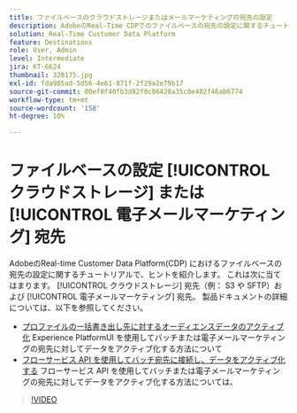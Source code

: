 ```yaml
---
title: ファイルベースのクラウドストレージまたはメールマーケティングの宛先の設定
description: AdobeのReal-Time CDPでのファイルベースの宛先の設定に関するチュートリアルで、ヒントを説明します。 これは、クラウドストレージの宛先（S3 や SFTP など）および電子メールマーケティングの宛先にも当てはまります。
solution: Real-Time Customer Data Platform
feature: Destinations
role: User, Admin
level: Intermediate
jira: KT-6624
thumbnail: 328175.jpg
exl-id: fda985ad-5d56-4e61-871f-2f29a2e79b17
source-git-commit: 00ef0f40fb3d82f0c06428a35c0e402f46ab6774
workflow-type: tm+mt
source-wordcount: '158'
ht-degree: 10%

---
```


# ファイルベースの設定 [!UICONTROL クラウドストレージ] または [!UICONTROL 電子メールマーケティング] 宛先

AdobeのReal-time Customer Data Platform(CDP) におけるファイルベースの宛先の設定に関するチュートリアルで、ヒントを紹介します。 これは次に当てはまります。 [!UICONTROL クラウドストレージ] 宛先（例： S3 や SFTP）および [!UICONTROL 電子メールマーケティング] 宛先。 製品ドキュメントの詳細については、以下を参照してください。

* [プロファイルの一括書き出し先に対するオーディエンスデータのアクティブ化](https://experienceleague.adobe.com/docs/experience-platform/destinations/ui/activate/activate-batch-profile-destinations.html?lang=ja) Experience PlatformUI を使用してバッチまたは電子メールマーケティングの宛先に対してデータをアクティブ化する方法について
* [フローサービス API を使用してバッチ宛先に接続し、データをアクティブ化する](https://experienceleague.adobe.com/docs/experience-platform/destinations/api/connect-activate-batch-destinations.html) フローサービス API を使用してバッチまたは電子メールマーケティングの宛先に対してデータをアクティブ化する方法については、

>[!VIDEO](https://video.tv.adobe.com/v/328175/?learn=on)
